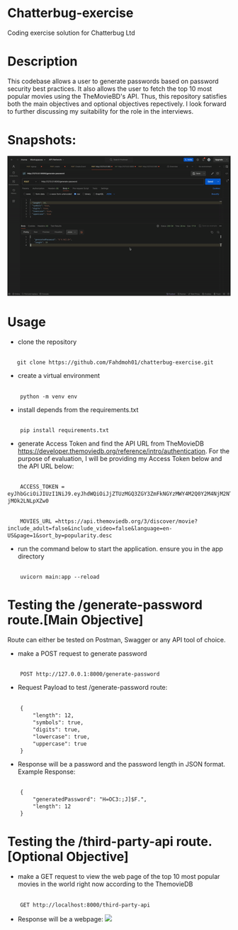 # Chatterbug-exercise
Coding exercise solution for Chatterbug Ltd

# Description
This codebase allows a user to generate passwords based on password security best practices. It also allows the user to fetch the top 10
most popular movies using the TheMovieBD's API. Thus, this repository satisfies both the main objectives and optional objectives repectively. I look forward to further discussing my suitability for the role in the interviews.

# Snapshots:
![](overall.gif)

# Usage
* clone the repository
##
       git clone https://github.com/Fahdmoh01/chatterbug-exercise.git 

* create a virtual environment
##
        python -m venv env

* install depends from the requirements.txt
##
        pip install requirements.txt

* generate Access Token and find the API URL  from TheMovieDB https://developer.themoviedb.org/reference/intro/authentication. For the purpose of evaluation, I will be providing my Access Token below and the API URL below:
##
        ACCESS_TOKEN = eyJhbGciOiJIUzI1NiJ9.eyJhdWQiOiJjZTUzMGQ3ZGY3ZmFkNGYzMWY4M2Q0Y2M4NjM2NTIzNiIsInN1YiI6IjYwNWRmOTEyZjNlMGRmMDA3MzkxNDViMSIsInNjb3BlcyI6WyJhcGlfcmVhZCJdLCJ2ZXJzaW9uIjoxfQ.e8nwm4dk5HMerwzFSRoY6oLcaIEoy-jMOk2LNLpXZw0
##
        MOVIES_URL =https://api.themoviedb.org/3/discover/movie?include_adult=false&include_video=false&language=en-US&page=1&sort_by=popularity.desc

* run the command below to start the application. ensure you in the app directory
##
        uvicorn main:app --reload


# Testing the /generate-password route.[Main Objective]
Route can either be tested on Postman, Swagger or any API tool of choice.
* make a POST request to generate password
##
        POST http://127.0.0.1:8000/generate-password
        
        
* Request Payload to test /generate-password route:
##
        {
            "length": 12,
            "symbols": true,
            "digits": true,
            "lowercase": true,
            "uppercase": true
        }
* Response will be a password and the password length in JSON format. Example Response:
##
        {
            "generatedPassword": "H=OC3:;J]$F.",
            "length": 12
        }

# Testing the /third-party-api route.[Optional Objective]
* make a GET request to view the web page of the top 10 most popular movies in the world right now according to the ThemovieDB
##
        GET http://localhost:8000/third-party-api

* Response will be a webpage:
![](thirdparty.gif)
